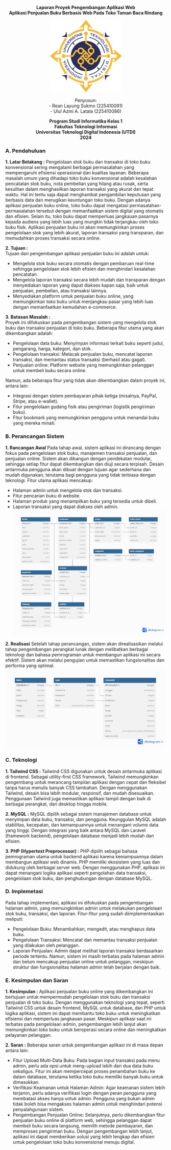 <p align="center">
  <strong > Laporan Proyek Pengembangan Aplikasi Web
  <br> Aplikasi Penjualan Buku Berbasis Web Pada Toko Taman Baca Rindang 
  </strong>
</p>

<p align="center">
  <img src="https://github.com/KhvarenahQuinn/Proyek-Pengembangan-Aplikasi-Web/blob/main/Laporan%20Akhir/logo%20utdi.png" alt="Logo UTDI">
</p>

<p align="center">
  Penyusun: 
  <br> - Rean Layung Sukmo (225410091)
  <br> - Ulul Azmi A. Latala (225410086)
</p>

<p align="center">
  <strong > Program Studi Informatika Kelas 1 
  <br> Fakultas Teknologi Informasi
  <br> Universitas Teknologi Digital Indonesia (UTDI)
  <br> 2024
  </strong>
</p>

### A. Pendahuluan

**1. Latar Belakang :**
  Pengelolaan stok buku dan transaksi di toko buku konvensional sering mengalami berbagai permasalahan yang mempengaruhi efisiensi operasional dan kualitas   layanan. Beberapa masalah umum yang dihadapi toko buku konvensional adalah kesalahan pencatatan stok buku, nota pembelian yang hilang atau rusak, serta kesulitan dalam menghasilkan laporan transaksi yang akurat dan tepat waktu. Hal ini tentu saja dapat menghambat pengambilan keputusan yang berbasis data dan merugikan keuntungan toko buku.
  Dengan adanya aplikasi penjualan buku online, toko buku dapat mengatasi permasalahan-permasalahan tersebut dengan memanfaatkan sistem digital yang otomatis dan efisien. Selain itu, toko buku dapat memperluas jangkauan pasarnya kepada audiens yang lebih luas yang mungkin tidak terjangkau oleh toko buku fisik. Aplikasi penjualan buku ini akan memungkinkan proses pengelolaan stok yang lebih akurat, laporan transaksi yang transparan, dan memudahkan proses transaksi secara online.

**2. Tujuan :**  
  Tujuan dari pengembangan aplikasi penjualan buku ini adalah untuk:
  - Mengelola stok buku secara otomatis dengan pembaruan real-time sehingga pengelolaan stok lebih efisien dan menghindari kesalahan pencatatan.
  - Mengelola laporan transaksi secara lebih mudah dan transparan dengan menyediakan laporan yang dapat diakses kapan saja, baik untuk penjualan, pembelian, atau transaksi lainnya.
  - Menyediakan platform untuk penjualan buku online, yang memungkinkan toko buku untuk menjangkau pasar yang lebih luas dengan memanfaatkan kemudahan e-commerce.
     
**3. Batasan Masalah :**  
  Proyek ini difokuskan pada pengembangan sistem yang mengelola stok buku dan transaksi penjualan di toko buku. Beberapa fitur utama yang akan dikembangkan adalah:
  - Pengelolaan data buku: Menyimpan informasi terkait buku seperti judul, pengarang, harga, kategori, dan stok.
  - Pengelolaan transaksi: Melacak penjualan buku, mencatat laporan transaksi, dan memantau status transaksi (berhasil atau gagal).
  - Penjualan online: Platform website yang memungkinkan pelanggan untuk membeli buku secara online.
  
  Namun, ada beberapa fitur yang tidak akan dikembangkan dalam proyek ini, antara lain:
  - Integrasi dengan sistem pembayaran pihak ketiga (misalnya, PayPal, Stripe, atau e-wallet).
  - Fitur pengelolaan gudang fisik atau pengiriman (logistik pengiriman buku).
  - Fitur bookmark yang memungkinkan pengguna untuk menandai buku yang mereka minati.

 ### B. Perancangan Sistem

**1. Rancangan Awal**
  Pada tahap awal, sistem aplikasi ini dirancang dengan fokus pada pengelolaan stok buku, manajemen transaksi penjualan, dan penjualan online. Sistem akan dibangun dengan pendekatan modular, sehingga setiap fitur dapat dikembangkan dan diuji secara terpisah. Desain antarmuka pengguna akan dibuat dengan tujuan agar sederhana dan mudah digunakan, terutama bagi pengguna yang tidak terbiasa dengan teknologi.
  Fitur utama aplikasi mencakup:
  - Halaman admin untuk mengelola stok dan transaksi.
  - Fitur pencarian buku di website.
  - Halaman produk yang menampilkan buku yang tersedia untuk dibeli.
  - Laporan transaksi yang dapat diakses oleh admin.
    ![](Pict/DB.png)
    
**2. Realisasi**
  Setelah tahap perancangan, sistem akan direalisasikan melalui tahap pengembangan perangkat lunak dengan melibatkan berbagai teknologi dan bahasa pemrograman untuk membangun aplikasi ini secara efektif. Sistem akan melalui pengujian untuk memastikan fungsionalitas dan performa yang optimal.
    ![](Pict/db_realisasi.png)
    
### C. Teknologi

**1. Tailwind CSS :**
Tailwind CSS digunakan untuk desain antarmuka aplikasi di frontend. Sebagai utility-first CSS framework, Tailwind memungkinkan pengembang untuk merancang tampilan aplikasi dengan cepat dan fleksibel tanpa harus menulis banyak CSS tambahan. Dengan menggunakan Tailwind, desain bisa lebih modular, responsif, dan mudah disesuaikan. Penggunaan Tailwind juga memastikan aplikasi tampil dengan baik di berbagai perangkat, dari desktop hingga mobile.
  
**2. MySQL :**
MySQL dipilih sebagai sistem manajemen database untuk menyimpan data buku, transaksi, dan pengguna. Keunggulan MySQL adalah stabilitas, kecepatan, dan kemampuannya untuk menangani volume data yang tinggi. Dengan integrasi yang baik antara MySQL dan Laravel (framework backend), pengelolaan database menjadi lebih mudah dan efisien.

**3. PHP (Hypertext Preprocessor) :**
  PHP dipilih sebagai bahasa pemrograman utama untuk backend aplikasi karena kemampuannya dalam membangun aplikasi web dinamis. PHP memiliki ekosistem yang luas dan didukung oleh berbagai server web. Dengan menggunakan PHP, aplikasi ini dapat menangani logika aplikasi seperti pengolahan data transaksi, pengelolaan stok buku, dan penghubungan dengan database MySQL.
  
### D. Implemetasi
  Pada tahap implementasi, aplikasi ini difokuskan pada pengembangan halaman admin, yang memungkinkan admin untuk melakukan pengelolaan stok buku, transaksi, dan laporan. Fitur-fitur yang sudah diimplementasikan meliputi:
  - Pengelolaan Buku: Menambahkan, mengedit, atau menghapus data buku.
  - Pengelolaan Transaksi: Mencatat dan memantau transaksi penjualan yang dilakukan oleh pelanggan.
  - Laporan Penjualan: Admin dapat melihat laporan transaksi berdasarkan periode tertentu.
  Namun, sistem ini masih terbatas pada halaman admin dan belum mencakup penjualan online untuk pelanggan, meskipun struktur dan fungsionalitas halaman admin telah berjalan dengan baik.

### E. Kesimpulan dan Saran

**1. Kesimpulan :**
  Aplikasi penjualan buku online yang dikembangkan ini bertujuan untuk mempermudah pengelolaan stok buku dan transaksi penjualan di toko buku. Dengan menggunakan teknologi yang tepat, seperti Tailwind CSS untuk desain frontend, MySQL untuk database, dan PHP untuk logika aplikasi, sistem ini dapat membantu toko buku untuk meningkatkan efisiensi dan memperluas jangkauan pasar. Meskipun aplikasi saat ini terbatas pada pengelolaan admin, pengembangan lebih lanjut akan memungkinkan toko buku untuk beroperasi secara online dan meningkatkan pelayanan pelanggan.

**2. Saran :**
  Beberapa saran untuk pengembangan aplikasi ini di masa depan antara lain:
  - Fitur Upload Multi-Data Buku: Pada bagian input transaksi pada menu admin, perlu ada opsi untuk meng-upload lebih dari dua data buku sekaligus. Fitur ini akan mempercepat proses penambahan buku ke dalam database, terutama ketika toko buku memiliki banyak buku untuk dimasukkan.
  - Verifikasi Keamanan untuk Halaman Admin: Agar keamanan sistem lebih terjamin, perlu adanya verifikasi login dengan peran pengguna yang membatasi akses hanya untuk admin. Pengguna yang bukan admin tidak boleh bisa mengakses halaman admin untuk menghindari potensi penyalahgunaan sistem.
  - Pengembangan Penjualan Online: Selanjutnya, perlu dikembangkan fitur penjualan buku online di platform web, sehingga pelanggan dapat membeli buku secara langsung, memilih metode pembayaran, dan memproses pengiriman buku.
  Dengan pengembangan lebih lanjut, aplikasi ini dapat memberikan solusi yang lebih lengkap dan efisien untuk pengelolaan toko buku konvensional menuju digital.

